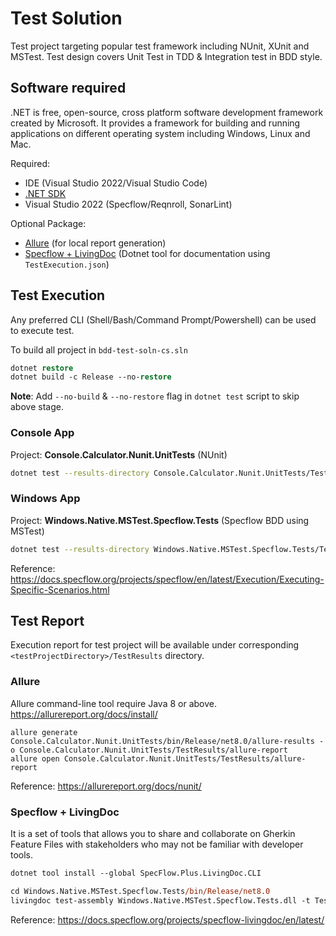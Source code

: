 # Test Solution
Test project targeting popular test framework including NUnit, XUnit and MSTest. Test design covers Unit Test in TDD & Integration test in BDD style.

## Software required
.NET is free, open-source, cross platform software development framework created by Microsoft. It provides a framework for building and running applications on different operating system including Windows, Linux and Mac. 

Required:
* IDE (Visual Studio 2022/Visual Studio Code)
* [.NET SDK](https://dotnet.microsoft.com/en-us/platform/support/policy/dotnet-core)
* Visual Studio 2022 (Specflow/Reqnroll, SonarLint)

Optional Package:
* [Allure](#allure) (for local report generation)
* [Specflow + LivingDoc](#specflow--livingdoc) (Dotnet tool for documentation using `TestExecution.json`)

## Test Execution
Any preferred CLI (Shell/Bash/Command Prompt/Powershell) can be used to execute test.

To build all project in `bdd-test-soln-cs.sln`
```ps
dotnet restore
dotnet build -c Release --no-restore
```
**Note**: Add `--no-build` & `--no-restore` flag in `dotnet test` script to skip above stage.

### Console App
Project: **Console.Calculator.Nunit.UnitTests** (NUnit)
```sh
dotnet test --results-directory Console.Calculator.Nunit.UnitTests/TestResults --logger "console;verbosity=detailed" Console.Calculator.Nunit.UnitTests
```

### Windows App

Project: **Windows.Native.MSTest.Specflow.Tests** (Specflow BDD using MSTest)
```sh
dotnet test --results-directory Windows.Native.MSTest.Specflow.Tests/TestResults --logger "console;verbosity=detailed" Windows.Native.MSTest.Specflow.Tests
```
Reference: https://docs.specflow.org/projects/specflow/en/latest/Execution/Executing-Specific-Scenarios.html

## Test Report
Execution report for test project will be available under corresponding `<testProjectDirectory>/TestResults` directory.

### Allure
Allure command-line tool require Java 8 or above. https://allurereport.org/docs/install/

```
allure generate Console.Calculator.Nunit.UnitTests/bin/Release/net8.0/allure-results -o Console.Calculator.Nunit.UnitTests/TestResults/allure-report
allure open Console.Calculator.Nunit.UnitTests/TestResults/allure-report
```
Reference: https://allurereport.org/docs/nunit/

### Specflow + LivingDoc
It is a set of tools that allows you to share and collaborate on Gherkin Feature Files with stakeholders who may not be familiar with developer tools.

```ps
dotnet tool install --global SpecFlow.Plus.LivingDoc.CLI
```
```ps
cd Windows.Native.MSTest.Specflow.Tests/bin/Release/net8.0
livingdoc test-assembly Windows.Native.MSTest.Specflow.Tests.dll -t TestExecution.json --output ../../../TestResults --title "Specflow BDD Test"
```
Reference: https://docs.specflow.org/projects/specflow-livingdoc/en/latest/
